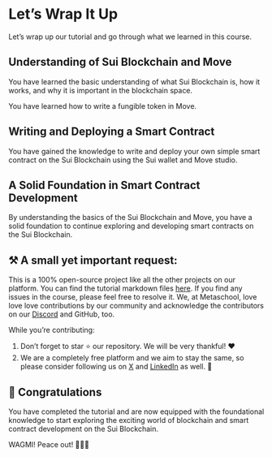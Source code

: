 # Let’s Wrap It Up

Let’s wrap up our tutorial and go through what we learned in this course.

## Understanding of Sui Blockchain and Move

You have learned the basic understanding of what Sui Blockchain is, how it works, and why it is important in the blockchain space.

You have learned how to write a fungible token in Move.

## Writing and Deploying a Smart Contract

You have gained the knowledge to write and deploy your own simple smart contract on the Sui Blockchain using the Sui wallet and Move studio.

## A Solid Foundation in Smart Contract Development

By understanding the basics of the Sui Blockchain and Move, you have a solid foundation to continue exploring and developing smart contracts on the Sui Blockchain.

## ⚒️ A small yet important request:

This is a 100% open-source project like all the other projects on our platform. You can find the tutorial markdown files [here](https://github.com/0xmetaschool/Learning-Projects/tree/main/Create%20a%20Fungible%20Token%20with%20Sui%20Move%20%7C%20Metaschool). If you find any issues in the course, please feel free to resolve it. We, at Metaschool, love love love contributions by our community and acknowledge the contributors on our [Discord](https://discord.com/invite/vbVMUwXWgc) and GitHub, too.

While you’re contributing:

1. Don’t forget to star ⭐️ our repository. We will be very thankful! ❤️
2. We are a completely free platform and we aim to stay the same, so please consider following us on [X](https://bit.ly/fung-sui-twitter) and [LinkedIn](https://bit.ly/fung-sui-linkedin) as well. 🫶



## 🎊 Congratulations

You have completed the tutorial and are now equipped with the foundational knowledge to start exploring the exciting world of blockchain and smart contract development on the Sui Blockchain.

WAGMI! Peace out! ✌🏻🔮